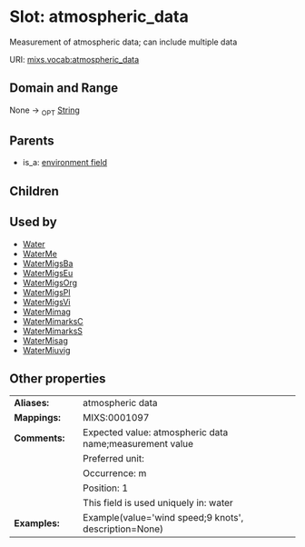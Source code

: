 
# Slot: atmospheric_data


Measurement of atmospheric data; can include multiple data

URI: [mixs.vocab:atmospheric_data](https://w3id.org/mixs/vocab/atmospheric_data)


## Domain and Range

None ->  <sub>OPT</sub> [String](types/String.md)

## Parents

 *  is_a: [environment field](environment_field.md)

## Children


## Used by

 * [Water](Water.md)
 * [WaterMe](WaterMe.md)
 * [WaterMigsBa](WaterMigsBa.md)
 * [WaterMigsEu](WaterMigsEu.md)
 * [WaterMigsOrg](WaterMigsOrg.md)
 * [WaterMigsPl](WaterMigsPl.md)
 * [WaterMigsVi](WaterMigsVi.md)
 * [WaterMimag](WaterMimag.md)
 * [WaterMimarksC](WaterMimarksC.md)
 * [WaterMimarksS](WaterMimarksS.md)
 * [WaterMisag](WaterMisag.md)
 * [WaterMiuvig](WaterMiuvig.md)

## Other properties

|  |  |  |
| --- | --- | --- |
| **Aliases:** | | atmospheric data |
| **Mappings:** | | MIXS:0001097 |
| **Comments:** | | Expected value: atmospheric data name;measurement value |
|  | | Preferred unit:  |
|  | | Occurrence: m |
|  | | Position: 1 |
|  | | This field is used uniquely in: water |
| **Examples:** | | Example(value='wind speed;9 knots', description=None) |


